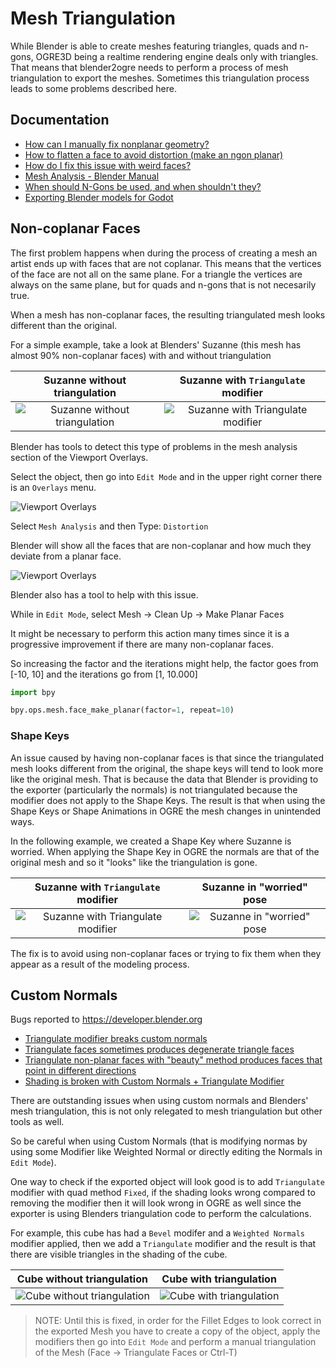 
# Mesh Triangulation

While Blender is able to create meshes featuring triangles, quads and n-gons, OGRE3D being a realtime rendering engine deals only with triangles.
That means that blender2ogre needs to perform a process of mesh triangulation to export the meshes.
Sometimes this triangulation process leads to some problems described here.

## Documentation
 - [How can I manually fix nonplanar geometry?](https://blender.stackexchange.com/questions/119874/how-can-i-manually-fix-nonplanar-geometry)
 - [How to flatten a face to avoid distortion (make an ngon planar)](https://blender.stackexchange.com/questions/7729/how-to-flatten-a-face-to-avoid-distortion-make-an-ngon-planar)
 - [How do I fix this issue with weird faces?](https://blender.stackexchange.com/questions/55466/how-do-i-fix-this-issue-with-weird-faces)
 - [Mesh Analysis - Blender Manual](https://docs.blender.org/manual/en/latest/modeling/meshes/mesh_analysis.html)
 - [When should N-Gons be used, and when shouldn't they?](https://blender.stackexchange.com/questions/89/when-should-n-gons-be-used-and-when-shouldnt-they)
 - [Exporting Blender models for Godot](https://tam7t.com/blender-godot-export)

## Non-coplanar Faces
The first problem happens when during the process of creating a mesh an artist ends up with faces that are not coplanar.
This means that the vertices of the face are not all on the same plane.
For a triangle the vertices are always on the same plane, but for quads and n-gons that is not necesarily true.

When a mesh has non-coplanar faces, the resulting triangulated mesh looks different than the original.

For a simple example, take a look at Blenders' Suzanne (this mesh has almost 90% non-coplanar faces) with and without triangulation

Suzanne without triangulation | Suzanne with `Triangulate` modifier
:-------------------------:|:-------------------------:
![Suzanne without triangulation](images/triangulate/suzanne-original.png) | ![Suzanne with `Triangulate` modifier](images/triangulate/suzanne-triangulated.png)

Blender has tools to detect this type of problems in the mesh analysis section of the Viewport Overlays.

Select the object, then go into `Edit Mode` and in the upper right corner there is an `Overlays` menu.

![Viewport Overlays](images/triangulate/viewport-overlays.png)

Select `Mesh Analysis` and then Type: `Distortion`

Blender will show all the faces that are non-coplanar and how much they deviate from a planar face.

![Viewport Overlays](images/triangulate/suzanne-distortion.png)

Blender also has a tool to help with this issue.

While in `Edit Mode`, select Mesh -> Clean Up -> Make Planar Faces

It might be necessary to perform this action many times since it is a progressive improvement if there are many non-coplanar faces.

So increasing the factor and the iterations might help, the factor goes from [-10, 10] and the iterations go from [1, 10.000]

```python
import bpy

bpy.ops.mesh.face_make_planar(factor=1, repeat=10)
```

### Shape Keys

An issue caused by having non-coplanar faces is that since the triangulated mesh looks different from the original, the shape keys will tend to look more like the original mesh.
That is because the data that Blender is providing to the exporter (particularly the normals) is not triangulated because the modifier does not apply to the Shape Keys.
The result is that when using the Shape Keys or Shape Animations in OGRE the mesh changes in unintended ways.

In the following example, we created a Shape Key where Suzanne is worried.
When applying the Shape Key in OGRE the normals are that of the original mesh and so it "looks" like the triangulation is gone.

Suzanne with `Triangulate` modifier | Suzanne in "worried" pose
:-------------------------:|:-------------------------:
![Suzanne with `Triangulate` modifier](images/triangulate/suzanne-triangulated.png) | ![Suzanne in "worried" pose](images/triangulate/suzanne-worried.png)

The fix is to avoid using non-coplanar faces or trying to fix them when they appear as a result of the modeling process.


## Custom Normals
Bugs reported to https://developer.blender.org
 - [Triangulate modifier breaks custom normals](https://developer.blender.org/T61942)
 - [Triangulate faces sometimes produces degenerate triangle faces](https://developer.blender.org/T103913)
 - [Triangulate non-planar faces with "beauty" method produces faces that point in different directions](https://developer.blender.org/T85402)
 - [Shading is broken with Custom Normals + Triangulate Modifier](https://developer.blender.org/T104244)

There are outstanding issues when using custom normals and Blenders' mesh triangulation, this is not only relegated to mesh triangulation but other tools as well.

So be careful when using Custom Normals (that is modifying normas by using some Modifier like Weighted Normal or directly editing the Normals in `Edit Mode`).

One way to check if the exported object will look good is to add `Triangulate` modifier with quad method `Fixed`, if the shading looks wrong compared to removing the modifier then it will look wrong in OGRE as well since the exporter is using Blenders triangulation code to perform the calculations.

For example, this cube has had a `Bevel` modifer and a `Weighted Normals` modifier applied, then we add a `Triangulate` modifier and the result is that there are visible triangles in the shading of the cube.

Cube without triangulation | Cube with triangulation
:-------------------------:|:-------------------------:
![Cube without triangulation](images/triangulate/beveled-cube.png) | ![Cube with triangulation](images/triangulate/beveled-broken-cube.png)

> NOTE: Until this is fixed, in order for the Fillet Edges to look correct in the exported Mesh you have to create a copy of the object, apply the modifiers then go into `Edit Mode` and perform a manual triangulation of the Mesh (Face -> Triangulate Faces or Ctrl-T)

